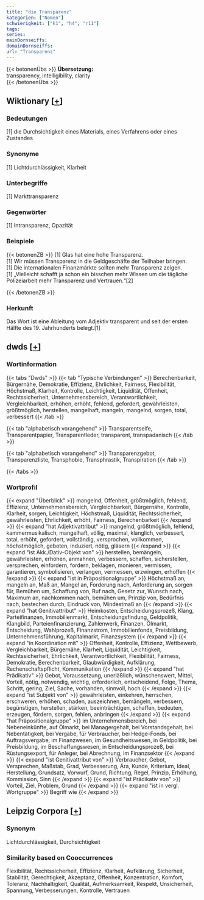 ```yaml
---
title: "die Transparenz"
kategorien: ["Nomen"]
schwierigkeit: ["k1", "h4", "r11"]
tags:
series:
mainDornseiffs:
domainDornseiffs:
url: "Transparenz"
---
```


{{< betonenÜbs >}}
**Übersetzung:**  
transparency, intelligibility, clarity  
{{< /betonenÜbs >}}

## Wiktionary [[+](https://de.wiktionary.org/wiki/Transparenz)]

### Bedeutungen
[1] die Durchsichtigkeit eines Materials, eines Verfahrens oder eines Zustandes  

### Synonyme
[1] Lichtdurchlässigkeit, Klarheit  

### Unterbegriffe
[1] Markttransparenz  

### Gegenwörter
[1] Intransparenz, Opazität  

### Beispiele
{{< betonenZB >}}
[1] Glas hat eine hohe Transparenz.  
[1] Wir müssen Transparenz in die Geldgeschäfte der Teilhaber bringen.  
[1] Die internationalen Finanzmärkte sollten mehr Transparenz zeigen.  
[1] „Vielleicht schafft ja schon ein bisschen mehr Wissen um die tägliche Polizeiarbeit mehr Transparenz und Vertrauen.“[2]  

{{< /betonenZB >}}
### Herkunft
Das Wort ist eine Ableitung vom Adjektiv transparent und seit der ersten Hälfte des 19. Jahrhunderts belegt.[1]  



## dwds [[+](https://www.dwds.de/wb/Transparenz)]

### Wortinformation
{{< tabs "Dwds" >}}
{{< tab "Typische Verbindungen" >}}
Berechenbarkeit, Bürgernähe, Demokratie, Effizienz, Ehrlichkeit, Fairness, Flexibilität, Höchstmaß, Klarheit, Kontrolle, Leichtigkeit, Liquidität, Offenheit, Rechtssicherheit, Unternehmensbereich, Verantwortlichkeit, Vergleichbarkeit, erhöhen, erhöht, fehlend, gefordert, gewährleisten, größtmöglich, herstellen, mangelhaft, mangeln, mangelnd, sorgen, total, verbessert
{{< /tab >}}

{{< tab "alphabetisch vorangehend" >}}
Transparentseife, Transparentpapier, Transparentleder, transparent, transpadanisch
{{< /tab >}}

{{< tab "alphabetisch vorangehend" >}}
Transparenzgebot, Transparenzliste, Transphobie, Transphrastik, Transpiration
{{< /tab >}}

{{< /tabs >}}

### Wortprofil
{{< expand "Überblick" >}} mangelnd, Offenheit, größtmöglich, fehlend, Effizienz, Unternehmensbereich, Vergleichbarkeit, Bürgernähe, Kontrolle, Klarheit, sorgen, Leichtigkeit, Höchstmaß, Liquidität, Rechtssicherheit, gewährleisten, Ehrlichkeit, erhöht, Fairness, Berechenbarkeit {{< /expand >}}
{{< expand "hat Adjektivattribut" >}} mangelnd, größtmöglich, fehlend, kammermusikalisch, mangelhaft, völlig, maximal, klanglich, verbessert, total, erhöht, gefordert, vollständig, versprochen, vollkommen, höchstmöglich, geboten, induziert, nötig, gläsern {{< /expand >}}
{{< expand "ist Akk./Dativ-Objekt von" >}} herstellen, bemängeln, gewährleisten, erhöhen, anmahnen, verbessern, schaffen, sicherstellen, versprechen, einfordern, fordern, beklagen, monieren, vermissen, garantieren, symbolisieren, verlangen, vermessen, erzwingen, erhoffen {{< /expand >}}
{{< expand "ist in Präpositionalgruppe" >}} Höchstmaß an, mangeln an, Maß an, Mangel an, Forderung nach, Anforderung an, sorgen für, Bemühen um, Schaffung von, Ruf nach, Gesetz zur, Wunsch nach, Maximum an, nachkommen nach, bemühen um, Prinzip von, Bedürfnis nach, bestechen durch, Eindruck von, Mindestmaß an {{< /expand >}}
{{< expand "hat Genitivattribut" >}} Heimkosten, Entscheidungsprozeß, Klang, Parteifinanzen, Immobilienmarkt, Entscheidungsfindung, Geldpolitik, Klangbild, Parteienfinanzierung, Zahlenwerk, Finanzen, Ölmarkt, Entscheidung, Wahlprozeß, Finanzstrom, Immobilienfonds, Preisbildung, Unternehmensführung, Kapitalmarkt, Finanzsystem {{< /expand >}}
{{< expand "in Koordination mit" >}} Offenheit, Kontrolle, Effizienz, Wettbewerb, Vergleichbarkeit, Bürgernähe, Klarheit, Liquidität, Leichtigkeit, Rechtssicherheit, Ehrlichkeit, Verantwortlichkeit, Flexibilität, Fairness, Demokratie, Berechenbarkeit, Glaubwürdigkeit, Aufklärung, Rechenschaftspflicht, Kommunikation {{< /expand >}}
{{< expand "hat Prädikativ" >}} Gebot, Voraussetzung, unerläßlich, wünschenswert, Mittel, Vorteil, nötig, notwendig, wichtig, erforderlich, entscheidend, Folge, Thema, Schritt, gering, Ziel, Sache, vorhanden, sinnvoll, hoch {{< /expand >}}
{{< expand "ist Subjekt von" >}} gewährleisten, einkehren, herrschen, erschweren, erhöhen, schaden, auszeichnen, bemängeln, verbessern, begünstigen, herstellen, stärken, beeinträchtigen, schaffen, bedeuten, erzeugen, fördern, sorgen, fehlen, anbringen {{< /expand >}}
{{< expand "hat Präpositionalgruppe" >}} im Unternehmensbereich, bei Nebeneinkünfte, auf Ölmarkt, bei Managergehalt, bei Vorstandsgehalt, bei Nebentätigkeit, bei Vergabe, für Verbraucher, bei Hedge-Fonds, bei Auftragsvergabe, im Finanzwesen, im Gesundheitswesen, in Geldpolitik, bei Preisbildung, im Beschaffungswesen, in Entscheidungsprozeß, bei Rüstungsexport, für Anleger, bei Abrechnung, im Finanzsektor {{< /expand >}}
{{< expand "ist Genitivattribut von" >}} Verbraucher, Gebot, Versprechen, Maßstab, Grad, Verbesserung, Ära, Kunde, Kriterium, Ideal, Herstellung, Grundsatz, Vorwurf, Grund, Richtung, Regel, Prinzip, Erhöhung, Kommission, Sinn {{< /expand >}}
{{< expand "ist Prädikativ von" >}} Vorteil, Ziel, Problem, Grund {{< /expand >}}
{{< expand "ist in vergl. Wortgruppe" >}} Begriff wie {{< /expand >}}

## Leipzig Corpora [[+](https://corpora.uni-leipzig.de/en/res?word=Transparenz&corpusId=deu_newscrawl-public_2018)]


### Synonym
Lichtdurchlässigkeit, Durchsichtigkeit


### Similarity based on Cooccurrences
Flexibilität, Rechtssicherheit, Effizienz, Klarheit, Aufklärung, Sicherheit, Stabilität, Gerechtigkeit, Akzeptanz, Offenheit, Konzentration, Komfort, Toleranz, Nachhaltigkeit, Qualität, Aufmerksamkeit, Respekt, Unsicherheit, Spannung, Verbesserungen, Kontrolle, Vertrauen

